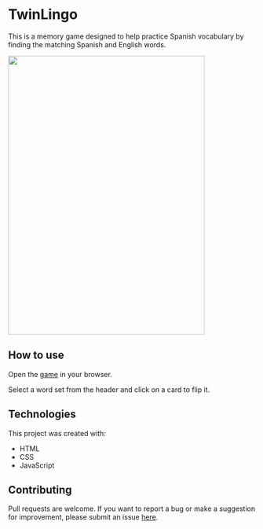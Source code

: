 # TwinLingo

This is a memory game designed to help practice Spanish vocabulary by finding the matching Spanish and English words.

<a href="https://laoiseearle.github.io/twin-lingo/"><img src="https://user-images.githubusercontent.com/19372021/111378326-97cf5e00-8699-11eb-8dde-bbed444bcc24.gif" width="400" height="567"></a>

## How to use

Open the [game](https://laoiseearle.github.io/twin-lingo/) in your browser.

Select a word set from the header and click on a card to flip it.

## Technologies

This project was created with:

- HTML
- CSS
- JavaScript

## Contributing

Pull requests are welcome. If you want to report a bug or make a suggestion for improvement, please submit an issue [here](https://github.com/laoiseearle/twin-lingo/issues).
